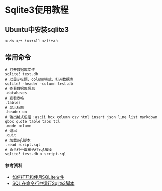 # Sqlite3使用教程

## Ubuntu中安装sqlite3

```
sudo apt install sqlite3
```

## 常用命令

```
# 打开数据库文件
sqlite3 test.db
# 以显示标题，column模式，打开数据库
sqlite3 -header -column test.db
# 查看数据库信息
.databases
# 查看表格
.tables
# 显示标题
.header on
# 输出格式包括：ascii box column csv html insert json line list markdown qbox quote table tabs tcl
.mode column
# 退出
.quit
# 加载sql脚本
.read script.sql
# 命令行中直接执行sql脚本
sqlite3 test.db < script.sql
```

#### 参考资料

- [如何打开和使用SQLite文件](https://cn.linux-console.net/?p=37498)
- [SQL 在命令行中运行Sqlite3脚本](https://geek-docs.com/sql/sql-ask-answer/635_sql_running_a_sqlite3_script_from_command_line.html)
